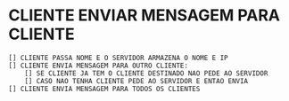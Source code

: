 # CLIENTE ENVIAR MENSAGEM PARA CLIENTE
    [] CLIENTE PASSA NOME E O SERVIDOR ARMAZENA O NOME E IP
    [] CLIENTE ENVIA MENSAGEM PARA OUTRO CLIENTE:
        [] SE CLIENTE JA TEM O CLIENTE DESTINADO NAO PEDE AO SERVIDOR
        [] CASO NAO TENHA CLIENTE PEDE AO SERVIDOR E ENTAO ENVIA
    [] CLIENTE ENVIA MENSAGEM PARA TODOS OS CLIENTES